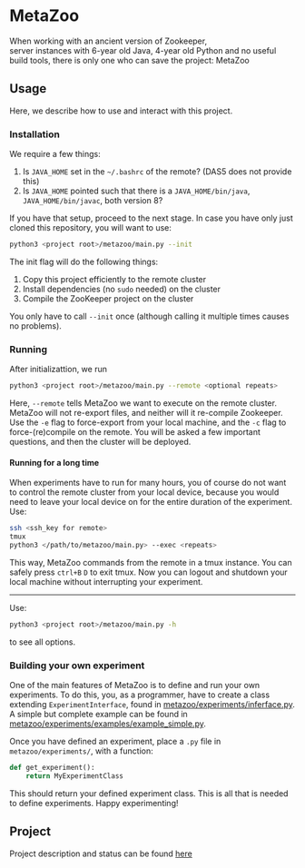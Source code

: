 # MetaZoo

When working with
an ancient version of Zookeeper,  
server instances with 6-year old Java, 4-year old Python and no useful build tools,
there is only one who can save the project: MetaZoo

## Usage
Here, we describe how to use and interact with this project.

### Installation
We require a few things:
 1. Is `JAVA_HOME` set in the `~/.bashrc` of the remote? (DAS5 does not provide this)
 2. Is `JAVA_HOME` pointed such that there is a `JAVA_HOME/bin/java`, `JAVA_HOME/bin/javac`, both version 8?

If you have that setup, proceed to the next stage.
In case you have only just cloned this repository, you will want to use:
```bash
python3 <project root>/metazoo/main.py --init
```
The init flag will do the following things:
 1. Copy this project efficiently to the remote cluster
 2. Install dependencies (no `sudo` needed) on the cluster
 3. Compile the ZooKeeper project on the cluster

You only have to call `--init` once (although calling it multiple times causes no problems).

### Running
After initializattion, we run 
```bash
python3 <project root>/metazoo/main.py --remote <optional repeats>
```
Here, `--remote` tells MetaZoo we want to execute on the remote cluster.
MetaZoo will not re-export files, and neither will it re-compile Zookeeper.
Use the `-e` flag to force-export from your local machine, and the `-c` flag to force-(re)compile on the remote.
You will be asked a few important questions, and then the cluster will be deployed.


#### Running for a long time
When experiments have to run for many hours, you of course do not want to control the remote cluster from your local device, because you would need to leave your local device on for the entire duration of the experiment.
Use:
```bash
ssh <ssh_key for remote>
tmux
python3 </path/to/metazoo/main.py> --exec <repeats>
```
This way, MetaZoo commands from the remote in a tmux instance.
You can safely press `ctrl+B` `D` to exit tmux.
Now you can logout and shutdown your local machine without interrupting your experiment.
___

Use:
```bash
python3 <project root>/metazoo/main.py -h
```
to see all options.


### Building your own experiment
One of the main features of MetaZoo is to define and run your own experiments.
To do this, you, as a programmer, have to create a class extending `ExperimentInterface`, found in [metazoo/experiments/inferface.py](metazoo/experiments/inferface.py).
A simple but complete example can be found in [metazoo/experiments/examples/example_simple.py](metazoo/experiments/examples/example_simple.py).  

Once you have defined an experiment, place a `.py` file in `metazoo/experiments/`, with a function:
```python
def get_experiment():
    return MyExperimentClass
```
This should return your defined experiment class.
This is all that is needed to define experiments. Happy experimenting!


## Project
Project description and status can be found [here](PROJECT.md)